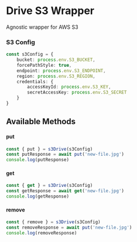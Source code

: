 # Drive S3 Wrapper

Agnostic wrapper for AWS S3


### S3 Config
````typescript
const s3Config = {
    bucket: process.env.S3_BUCKET,
    forcePathStyle: true,
    endpoint: process.env.S3_ENDPOINT,
    region: process.env.S3_REGION,
    credentials: {
        accessKeyId: process.env.S3_KEY,
        secretAccessKey: process.env.S3_SECRET
    }
}
````

## Available Methods

#### put
````typescript
const { put } = s3Drive(s3Config)
const putResponse = await put('new-file.jpg')
console.log(putResponse)
````

#### get
````typescript
const { get } = s3Drive(s3Config)
const getResponse = await get('new-file.jpg')
console.log(getResponse)
````

#### remove
````typescript
const { remove } = s3Drive(s3Config)
const removeResponse = await put('new-file.jpg')
console.log(removeResponse)
````
